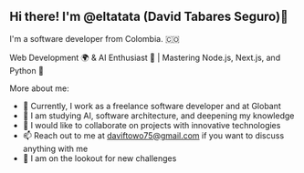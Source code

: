 ## Hi there! I'm @eltatata (David Tabares Seguro)👋

I'm a software developer from Colombia. 🇨🇴

Web Development 🌍 & AI Enthusiast 🤖 | Mastering Node.js, Next.js, and Python 🐍

More about me:

- 🔭 Currently, I work as a freelance software developer and at Globant
- 🌱 I am studying AI, software architecture, and deepening my knowledge
- 👯 I would like to collaborate on projects with innovative technologies
- 📫 Reach out to me at daviftowo75@gmail.com if you want to discuss anything with me
- 👀 I am on the lookout for new challenges
